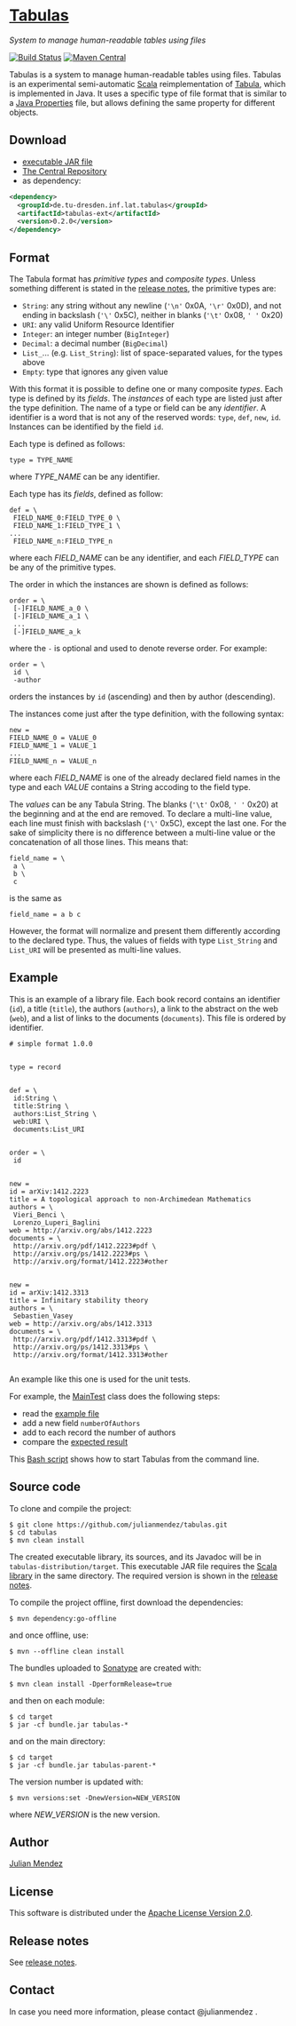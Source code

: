 # [Tabulas](https://julianmendez.github.io/tabulas/)
*System to manage human-readable tables using files*


[![Build Status](https://travis-ci.org/julianmendez/tabulas.png?branch=master)](https://travis-ci.org/julianmendez/tabulas)
[![Maven Central](https://maven-badges.herokuapp.com/maven-central/de.tu-dresden.inf.lat.tabulas/tabulas-parent/badge.svg)](http://search.maven.org/#search|ga|1|g%3A%22de.tu-dresden.inf.lat.tabulas%22)


Tabulas is a system to manage human-readable tables using files. Tabulas is an experimental semi-automatic [Scala](http://www.scala-lang.org/) reimplementation of [Tabula](https://github.com/julianmendez/tabula), which is implemented in Java.
It uses a specific type of file format that is similar to a [Java Properties](https://docs.oracle.com/javase/8/docs/api/java/util/Properties.html#load-java.io.Reader-) file, but allows defining the same property for different objects.


## Download

* [executable JAR file](https://sourceforge.net/projects/latitude/files/tabulas/0.2.0/tabulas-0.2.0.jar/download)
* [The Central Repository](https://repo1.maven.org/maven2/de/tu-dresden/inf/lat/tabulas/)
* as dependency:

```xml
<dependency>
  <groupId>de.tu-dresden.inf.lat.tabulas</groupId>
  <artifactId>tabulas-ext</artifactId>
  <version>0.2.0</version>
</dependency>
```


## Format

The Tabula format has *primitive types* and *composite types*. Unless something different is stated in the [release notes](https://github.com/julianmendez/tabula/blob/master/RELEASE-NOTES.md), the primitive types are:

* `String`: any string without any newline (`'\n'` 0x0A, `'\r'` 0x0D), and not ending in backslash (`'\'` 0x5C), neither in blanks (`'\t'` 0x08, `' '` 0x20)  
* `URI`: any valid Uniform Resource Identifier
* `Integer`: an integer number (`BigInteger`)
* `Decimal`: a decimal number (`BigDecimal`)
* `List_`... (e.g. `List_String`): list of space-separated values, for the types above
* `Empty`: type that ignores any given value

With this format it is possible to define one or many composite *types*. Each type is defined by its *fields*. The *instances* of each type are listed just after the type definition.
The name of a type or field can be any *identifier*. A identifier is a word that is not any of the reserved words: `type`, `def`, `new`, `id`.
Instances can be identified by the field `id`.

Each type is defined as follows:

```properties
type = TYPE_NAME
```

where *TYPE_NAME* can be any identifier.

Each type has its *fields*, defined as follow:

```properties
def = \
 FIELD_NAME_0:FIELD_TYPE_0 \
 FIELD_NAME_1:FIELD_TYPE_1 \
...
 FIELD_NAME_n:FIELD_TYPE_n
```

where each *FIELD_NAME* can be any identifier,
and each *FIELD_TYPE* can be any of the primitive types.

The order in which the instances are shown is defined as follows:

```properties
order = \
 [-]FIELD_NAME_a_0 \
 [-]FIELD_NAME_a_1 \
 ...
 [-]FIELD_NAME_a_k
```

where the `-` is optional and used to denote reverse order. For example:

```properties
order = \
 id \
 -author
``` 

orders the instances by `id` (ascending) and then by author (descending).
 
The instances come just after the type definition, with the following syntax:

```properties
new =
FIELD_NAME_0 = VALUE_0
FIELD_NAME_1 = VALUE_1
...
FIELD_NAME_n = VALUE_n
```

where each *FIELD_NAME* is one of the already declared field names in the type and each *VALUE* contains a String accoding to the field type.

The *values* can be any Tabula String. The blanks (`'\t'` 0x08, `' '` 0x20) at the beginning and at the end are removed. To declare a multi-line value, each line must finish with backslash (`'\'` 0x5C), except the last one. For the sake of simplicity there is no difference between a multi-line value or the concatenation of all those lines. This means that:

```properties
field_name = \
 a \
 b \
 c
```

is the same as

```properties
field_name = a b c
```

However, the format will normalize and present them differently according to the declared type. Thus, the values of fields with type `List_String` and `List_URI` will be presented as multi-line values.


## Example

This is an example of a library file. Each book record contains an identifier (`id`), a title (`title`), the authors (`authors`), a link to the abstract on the web (`web`), and a list of links to the documents (`documents`). This file is ordered by identifier.


```properties
# simple format 1.0.0


type = record 


def = \
 id:String \
 title:String \
 authors:List_String \
 web:URI \
 documents:List_URI


order = \
 id


new = 
id = arXiv:1412.2223
title = A topological approach to non-Archimedean Mathematics
authors = \
 Vieri_Benci \
 Lorenzo_Luperi_Baglini
web = http://arxiv.org/abs/1412.2223
documents = \
 http://arxiv.org/pdf/1412.2223#pdf \
 http://arxiv.org/ps/1412.2223#ps \
 http://arxiv.org/format/1412.2223#other


new = 
id = arXiv:1412.3313
title = Infinitary stability theory
authors = \
 Sebastien_Vasey
web = http://arxiv.org/abs/1412.3313
documents = \
 http://arxiv.org/pdf/1412.3313#pdf \
 http://arxiv.org/ps/1412.3313#ps \
 http://arxiv.org/format/1412.3313#other


```

An example like this one is used for the unit tests.

For example, the [MainTest](https://github.com/julianmendez/tabulas/blob/master/tabulas-core/src/test/scala/de/tudresden/inf/lat/tabulas/main/MainTest.scala) class does the following steps:

* read the [example file](https://github.com/julianmendez/tabulas/blob/master/tabulas-core/src/test/resources/example.properties)
* add a new field `numberOfAuthors`
* add to each record the number of authors 
* compare the [expected result](https://github.com/julianmendez/tabulas/blob/master/tabulas-core/src/test/resources/example-modified.properties)

This [Bash script](https://github.com/julianmendez/tabulas/blob/master/docs/examples/tabulas.sh.txt) shows how to start Tabulas from the command line.


## Source code

To clone and compile the project:

```
$ git clone https://github.com/julianmendez/tabulas.git
$ cd tabulas
$ mvn clean install
```

The created executable library, its sources, and its Javadoc will be in `tabulas-distribution/target`.
This executable JAR file requires the [Scala library](http://search.maven.org/#search|gav|1|g%3A%22org.scala-lang%22%20AND%20a%3A%22scala-library%22) in the same directory. The required version is shown in the [release notes](https://github.com/julianmendez/tabulas/blob/master/RELEASE-NOTES.md).

To compile the project offline, first download the dependencies:

```
$ mvn dependency:go-offline
```

and once offline, use:

```
$ mvn --offline clean install
```

The bundles uploaded to [Sonatype](https://oss.sonatype.org/) are created with:

```
$ mvn clean install -DperformRelease=true
```

and then on each module:

```
$ cd target
$ jar -cf bundle.jar tabulas-*
```

and on the main directory:

```
$ cd target
$ jar -cf bundle.jar tabulas-parent-*
```

The version number is updated with:

```
$ mvn versions:set -DnewVersion=NEW_VERSION
```

where *NEW_VERSION* is the new version.


## Author

[Julian Mendez](http://lat.inf.tu-dresden.de/~mendez/)


## License

This software is distributed under the [Apache License Version 2.0](https://www.apache.org/licenses/LICENSE-2.0.txt).


## Release notes

See [release notes](https://github.com/julianmendez/tabulas/blob/master/RELEASE-NOTES.md).


## Contact

In case you need more information, please contact @julianmendez .

